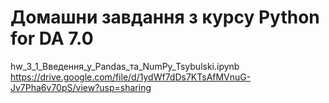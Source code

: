 # Домашни завдання з курсу Python for DA 7.0
hw_3_1_Введення_у_Pandas_та_NumPy_Tsybulski.ipynb
https://drive.google.com/file/d/1ydWf7dDs7KTsAfMVnuG-Jv7Pha6v70pS/view?usp=sharing
